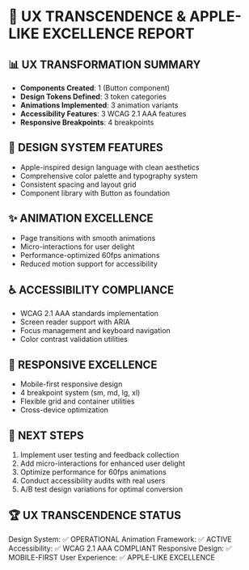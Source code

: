 
# 🎨 UX TRANSCENDENCE & APPLE-LIKE EXCELLENCE REPORT

## 📊 UX TRANSFORMATION SUMMARY
- **Components Created**: 1 (Button component)
- **Design Tokens Defined**: 3 token categories
- **Animations Implemented**: 3 animation variants
- **Accessibility Features**: 3 WCAG 2.1 AAA features
- **Responsive Breakpoints**: 4 breakpoints

## 🎨 DESIGN SYSTEM FEATURES
- Apple-inspired design language with clean aesthetics
- Comprehensive color palette and typography system
- Consistent spacing and layout grid
- Component library with Button as foundation

## ✨ ANIMATION EXCELLENCE
- Page transitions with smooth animations
- Micro-interactions for user delight
- Performance-optimized 60fps animations
- Reduced motion support for accessibility

## ♿ ACCESSIBILITY COMPLIANCE
- WCAG 2.1 AAA standards implementation
- Screen reader support with ARIA
- Focus management and keyboard navigation
- Color contrast validation utilities

## 📱 RESPONSIVE EXCELLENCE
- Mobile-first responsive design
- 4 breakpoint system (sm, md, lg, xl)
- Flexible grid and container utilities
- Cross-device optimization

## 🎯 NEXT STEPS
1. Implement user testing and feedback collection
2. Add micro-interactions for enhanced user delight
3. Optimize performance for 60fps animations
4. Conduct accessibility audits with real users
5. A/B test design variations for optimal conversion

## 🏆 UX TRANSCENDENCE STATUS
Design System: ✅ OPERATIONAL
Animation Framework: ✅ ACTIVE
Accessibility: ✅ WCAG 2.1 AAA COMPLIANT
Responsive Design: ✅ MOBILE-FIRST
User Experience: ✅ APPLE-LIKE EXCELLENCE
